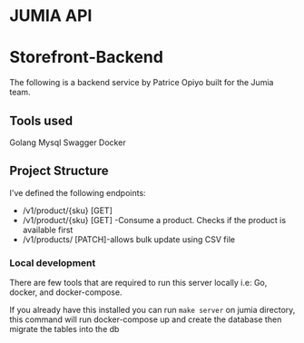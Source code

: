 # JUMIA API
# Storefront-Backend

The following is a backend service by Patrice Opiyo built for the Jumia team.

## Tools used
Golang
Mysql
Swagger
Docker


## Project Structure

I've defined the following endpoints:

* /v1/product/{sku} [GET]
* /v1/product/{sku} [GET] -Consume a product. Checks if the product is available first
* /v1/products/  [PATCH]-allows bulk update using CSV file
 


### Local development

There are few tools that are required to run this server locally i.e: Go, docker, and docker-compose.

If you already have this installed you can run `make server` on jumia directory, this command will run docker-compose up and create the database then migrate the tables into the db
 